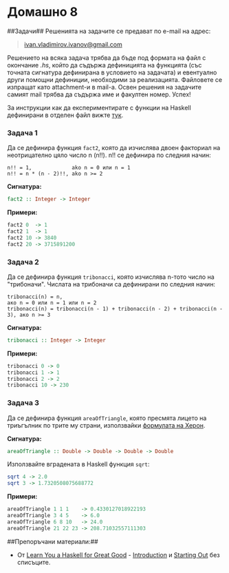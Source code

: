 Домашно 8
===========

##Задачи##
Решенията на задачите се предават по e-mail на адрес:

> ivan.vladimirov.ivanov@gmail.com

Решението на всяка задача трябва да бъде под формата на файл с окончание *.hs*, който да съдържа дефиницията на функцията (със точната сигнатура дефинирана в условието на задачата) и евентуално други помощни дефиниции, необходими за реализацията. Файловете се изпращат като attachment-и в mail-a. Освен решения на задачите самият mail трябва да съдържа име и факултен номер. Успех!

За инструкции как да експериментирате с функции на Haskell дефинирани в отделен файл вижте [тук](https://github.com/IvanIvanov/fp2013/wiki/%D0%98%D0%BD%D1%81%D1%82%D0%B0%D0%BB%D0%B0%D1%86%D0%B8%D1%8F-%D0%B8-%D1%80%D0%B0%D0%B1%D0%BE%D1%82%D0%B0-%D1%81-Haskell-Platform#%D0%9A%D0%B0%D0%BA-%D0%B4%D0%B0-%D1%81%D1%82%D0%B0%D1%80%D1%82%D0%B8%D1%80%D0%B0%D0%BC%D0%B5-%D0%B8%D0%BD%D1%82%D0%B5%D1%80%D0%B0%D0%BA%D1%82%D0%B8%D0%B2%D0%BD%D0%B0-%D1%81%D1%80%D0%B5%D0%B4%D0%B0-%D0%B7%D0%B0-%D0%B5%D0%BA%D1%81%D0%BF%D0%B5%D1%80%D0%B8%D0%BC%D0%B5%D0%BD%D1%82%D0%B8%D1%80%D0%B0%D0%BD%D0%B5-%D1%81-haskell-repl).


### Задача 1 ###
Да се дефинира функция `fact2`, която да изчислява двоен факториал на неотрицателно цяло число n (n!!). n!! се дефинира по следния начин:

```
n!! = 1,             ako n = 0 или n = 1
n!! = n * (n - 2)!!, ako n >= 2
```

**Сигнатура:**
```Haskell
fact2 :: Integer -> Integer
```

**Примери:**

```Haskell
fact2 0  -> 1
fact2 1  -> 1
fact2 10 -> 3840
fact2 20 -> 3715891200
```


### Задача 2 ###
Да се дефинира функция `tribonacci`, която изчислява n-тото число на "трибоначи". Числата на трибоначи са дефинирани по следния начин:

```
tribonacci(n) = n,                                                         ако n = 0 или n = 1 или n = 2
tribonacci(n) = tribonacci(n - 1) + tribonacci(n - 2) + tribonacci(n - 3), ако n >= 3
```

**Сигнатура:**
```Haskell
tribonacci :: Integer -> Integer
```

**Примери:**
```Haskell
tribonacci 0 -> 0
tribonacci 1 -> 1
tribonacci 2 -> 2
tribonacci 10 -> 230
```

### Задача 3 ###
Да се дефинира функция `areaOfTriangle`, която пресмята лицето на триъгълник по трите му страни, използвайки [формулата на Херон](http://www.mathopenref.com/heronsformula.html).

**Сигнатура:**
```Haskell
areaOfTriangle :: Double -> Double -> Double -> Double
```

Използвайте вградената в Haskell функция `sqrt`:
```Haskell
sqrt 4 -> 2.0
sqrt 3 -> 1.7320508075688772
```

**Примери:**

```Haskell
areaOfTriangle 1 1 1    -> 0.4330127018922193
areaOfTriangle 3 4 5    -> 6.0
areaOfTriangle 6 8 10   -> 24.0
areaOfTriangle 21 22 23 -> 208.71032557111303
```

##Препоръчани материали:##

* От [Learn You a Haskell for Great Good](http://learnyouahaskell.com/chapters) - [Introduction](http://learnyouahaskell.com/introduction) и [Starting Out](http://learnyouahaskell.com/starting-out) без списъците.

